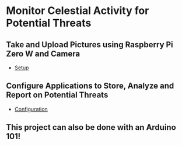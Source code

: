 # Monitor Celestial Activity for Potential Threats

## Take and Upload Pictures using Raspberry Pi Zero W and Camera

- [Setup](device-setup.md)

## Configure Applications to Store, Analyze and Report on Potential Threats

- [Configuration](https://github.com/earthdefensenetwork/raspi0w-camera/wiki)

## This project can also be done with an Arduino 101!
